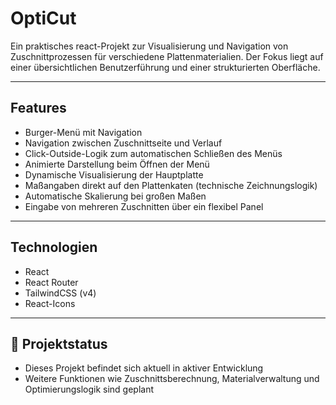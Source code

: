 # OptiCut

Ein praktisches react-Projekt zur Visualisierung und Navigation von Zuschnittprozessen für verschiedene Plattenmaterialien.
Der Fokus liegt auf einer übersichtlichen Benutzerführung und einer strukturierten Oberfläche.

---

## Features

- Burger-Menü mit Navigation
- Navigation zwischen Zuschnittseite und Verlauf
- Click-Outside-Logik zum automatischen Schließen des Menüs
- Animierte Darstellung beim Öffnen der Menü
- Dynamische Visualisierung der Hauptplatte
- Maßangaben direkt auf den Plattenkaten (technische Zeichnungslogik)
- Automatische Skalierung bei großen Maßen
- Eingabe von mehreren Zuschnitten über ein flexibel Panel

---

## Technologien

- React
- React Router
- TailwindCSS (v4)
- React-Icons

---

## 🚧 Projektstatus

- Dieses Projekt befindet sich aktuell in aktiver Entwicklung
- Weitere Funktionen wie Zuschnittsberechnung, Materialverwaltung und Optimierungslogik sind geplant

